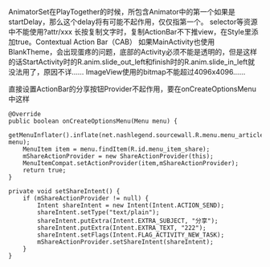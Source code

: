 AnimatorSet在PlayTogether的时候，所包含Animator中的第一个如果是startDelay，那么这个delay将有可能不起作用，仅仅指第一个。
selector等资源中不能使用?attr/xxx
长按复制文字时，复制ActionBar不下推view，在Style里添加<item name="windowActionModeOverlay">true</item>。Contextual Action Bar（CAB）
如果MainActivity也使用BlankTheme，会出现蛋疼的问题，底部的Activity必须不能是透明的，但是这样的话StartActivity时的R.anim.slide_out_left和finish时的R.anim.slide_in_left就没法用了，原因不详……
ImageView使用的bitmap不能超过4096x4096……

直接设置ActionBar的分享按钮Provider不起作用，要在onCreateOptionsMenu中这样

    @Override
    public boolean onCreateOptionsMenu(Menu menu) {
        getMenuInflater().inflate(net.nashlegend.sourcewall.R.menu.menu_article, menu);
        MenuItem item = menu.findItem(R.id.menu_item_share);
        mShareActionProvider = new ShareActionProvider(this);
        MenuItemCompat.setActionProvider(item,mShareActionProvider);
        return true;
    }

    private void setShareIntent() {
        if (mShareActionProvider != null) {
            Intent shareIntent = new Intent(Intent.ACTION_SEND);
            shareIntent.setType("text/plain");
            shareIntent.putExtra(Intent.EXTRA_SUBJECT, "分享");
            shareIntent.putExtra(Intent.EXTRA_TEXT, "222");
            shareIntent.setFlags(Intent.FLAG_ACTIVITY_NEW_TASK);
            mShareActionProvider.setShareIntent(shareIntent);
        }
    }